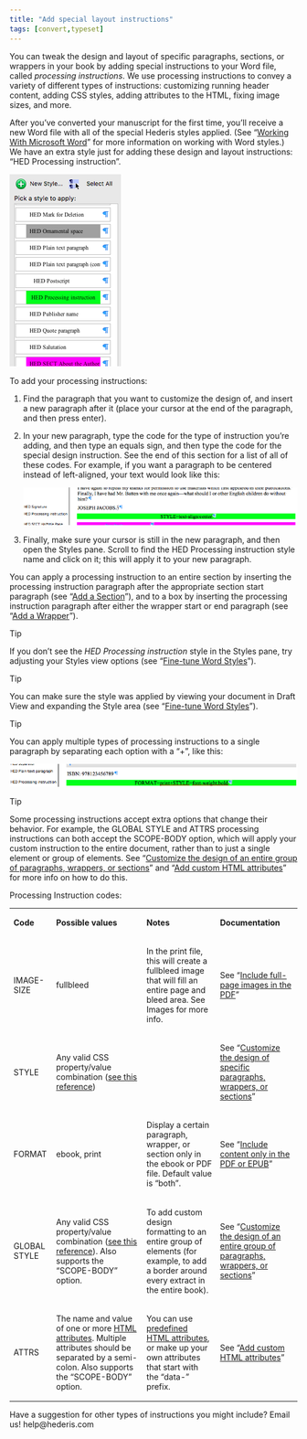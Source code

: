 ```yaml
---
title: "Add special layout instructions"
tags: [convert,typeset]
---
```

 
<html><body><section data-type="chapter" class="hsecchapter" data-hederis-type="hsecchapter" id="custom-design" data-pi-attrs="id: custom-design; data-tags: convert,typeset;" role="doc-chapter" data-tags="convert,typeset" data-author-name=" " data-book-title=" " title="Add special layout instructions"><p class="hblkp" data-hederis-type="hblkp" id="ps0Wsm9UW">You can tweak the design and layout of specific paragraphs, sections, or wrappers in your book by adding special instructions to your Word file, called <em data-hederis-type="hspanem" id="p4eu1zhRn">processing instructions</em>. We use processing instructions to convey a variety of different types of instructions: customizing running header content, adding CSS styles, adding attributes to the HTML, fixing image sizes, and more.</p><p class="hblkp" data-hederis-type="hblkp" id="pTNDYrZU3">After you&#8217;ve converted your manuscript for the first time, you&#8217;ll receive a new Word file with all of the special Hederis styles applied. (See &#8220;<a href="{% link _docs/fine-tune-styles.md %}" class="hspana" data-hederis-type="hspana" id="prwYJc4Wy">Working With Microsoft Word</a>&#8221; for more information on working with Word styles.) We have an extra style just for adding these design and layout instructions: &#8220;HED Processing instruction&#8221;.</p><img data-hederis-type="hblkimg" class="hblkimg" id="pph6uD1zo" src="/images/pi1.png" data-img-src="/images/pi1.png"/><p class="hblkp" data-hederis-type="hblkp" id="pak1DvxJm">To add your processing instructions:</p><ol class="hwprnumlist" data-hederis-type="hwprnumlist" id="pzSPnE06N"><li class="hblkoli" data-hederis-type="hblkoli" id="liWeJ64GGG"><p class="hblkoli" data-hederis-type="hblklip" id="p2n3e07jX">Find the paragraph that you want to customize the design of, and insert a new paragraph after it (place your cursor at the end of the paragraph, and then press enter).</p></li><li class="hblkoli" data-hederis-type="hblkoli" id="lilbKaxfYW"><p class="hblkoli" data-hederis-type="hblklip" id="peXqdbAW0">In your new paragraph, type the code for the type of instruction you&#8217;re adding, and then type an equals sign, and then type the code for the special design instruction. See the end of this section for a list of all of these codes. For example, if you want a paragraph to be centered instead of left-aligned, your text would look like this:</p><img data-hederis-type="hblkimg" class="hblkimg" id="ponJqijMn" src="/images/pi2.png" data-img-src="/images/pi2.png"/></li><li class="hblkoli" data-hederis-type="hblkoli" id="liVQnwBnlo"><p class="hblkoli" data-hederis-type="hblklip" id="pOSfwStDT">Finally, make sure your cursor is still in the new paragraph, and then open the Styles pane. Scroll to find the HED Processing instruction style name and click on it; this will apply it to your new paragraph.</p></li></ol><p class="hblkp" data-hederis-type="hblkp" id="p6EObymwS">You can apply a processing instruction to an entire section by inserting the processing instruction paragraph after the appropriate section start paragraph (see &#8220;<a href="{% link _docs/add-a-section.md %}" class="hspana" data-hederis-type="hspana" id="pvLSe0Ddf">Add a Section</a>&#8221;), and to a box by inserting the processing instruction paragraph after either the wrapper start or end paragraph (see &#8220;<a href="{% link _docs/add-a-wrapper.md %}" class="hspana" data-hederis-type="hspana" id="pzl3aBvTN">Add a Wrapper</a>&#8221;).</p><aside class="hwprbox box" data-hederis-type="hwprbox" id="ppjZO5MON" data-type="sidebar"><p class="hblktype" data-hederis-type="hblktype" id="pu05IA4GT">Tip</p><p class="hblkp" data-hederis-type="hblkp" id="pIlIuAVzk">If you don&#8217;t see the <em class="hspanem" data-hederis-type="hspanem" id="pmPpLlPG2">HED Processing instruction</em> style in the Styles pane, try adjusting your Styles view options (see &#8220;<a href="{% link _docs/fine-tune-styles.md %}" class="hspana" data-hederis-type="hspana" id="pQaf8ath2">Fine-tune Word Styles</a>&#8221;).</p></aside><aside class="hwprbox box" data-hederis-type="hwprbox" id="pWjXmwAem" data-type="sidebar"><p class="hblktype" data-hederis-type="hblktype" id="pOdfM4WBE">Tip</p><p class="hblkp" data-hederis-type="hblkp" id="p7AYySzdz">You can make sure the style was applied by viewing your document in Draft View and expanding the Style area (see &#8220;<a href="{% link _docs/fine-tune-styles.md %}" class="hspana" data-hederis-type="hspana" id="p5fF64AKC">Fine-tune Word Styles</a>&#8221;).</p></aside><aside class="hwprbox box" data-hederis-type="hwprbox" id="pxUJhYiyE" data-type="sidebar"><p class="hblktype" data-hederis-type="hblktype" id="py1oD9tN8">Tip</p><p class="hblkp" data-hederis-type="hblkp" id="pGJ4v8gSc">You can apply multiple types of processing instructions to a single paragraph by separating each option with a &#8220;+&#8221;, like this:</p><img data-hederis-type="hblkimg" class="hblkimg" id="pYTmTAWFy" src="/images/pi3.png" data-img-src="/images/pi3.png"/></aside><aside class="hwprbox box" data-hederis-type="hwprbox" id="pF2vv8Qrg" data-type="sidebar"><p class="hblktype" data-hederis-type="hblktype" id="psRJmDxUw">Tip</p><p class="hblkp" data-hederis-type="hblkp" id="p8GN6tDUr">Some processing instructions accept extra options that change their behavior. For example, the GLOBAL STYLE and ATTRS processing instructions can both accept the SCOPE-BODY option, which will apply your custom instruction to the entire document, rather than to just a single element or group of elements. See &#8220;<a href="{% link _docs/global-paragraph-design.md %}" class="hspana" data-hederis-type="hspana" id="pMgD4XoJt">Customize the design of an entire group of paragraphs, wrappers, or sections</a>&#8221; and &#8220;<a href="{% link _docs/custom-attributes.md %}" class="hspana" data-hederis-type="hspana" id="pZsOw6aRS">Add custom HTML attributes</a>&#8221; for more info on how to do this.</p></aside><p class="hblkp" data-hederis-type="hblkp" id="pT660ofhL">Processing Instruction codes:</p><table id="pgSPNOjX2" data-hederis-type="hwprtable" class="hwprtable"><tr data-hederis-type="hwprtr" class="hwprtr" id="pSIHrcdf0"><td data-hederis-type="hwprtd" class="hwprtd" id="pkf76bjZN"><p class="hblkp" data-hederis-type="hblkp" id="pFaBYnMfn"><strong data-hederis-type="hspanstrong" id="pUTUMyf2a">Code</strong></p></td><td data-hederis-type="hwprtd" class="hwprtd" id="pVabikAcL"><p class="hblkp" data-hederis-type="hblkp" id="pveH4Qsfj"><strong class="hspanstrong" data-hederis-type="hspanstrong" id="pnbexBcQD">Possible values</strong></p></td><td data-hederis-type="hwprtd" class="hwprtd" id="ps2vQRMQ6"><p class="hblkp" data-hederis-type="hblkp" id="po5fLuxb5"><strong class="hspanstrong" data-hederis-type="hspanstrong" id="pRuhnDSS2">Notes</strong></p></td><td data-hederis-type="hwprtd" class="hwprtd" id="ppTci1Xt4"><p class="hblkp" data-hederis-type="hblkp" id="pJOBLx8xn"><strong class="hspanstrong" data-hederis-type="hspanstrong" id="pC6QFW0Hh">Documentation</strong></p></td></tr><tr data-hederis-type="hwprtr" class="hwprtr" id="p3fs0OU3p"><td data-hederis-type="hwprtd" class="hwprtd" id="p4LJ4CxNe"><p class="hblkp" data-hederis-type="hblkp" id="pi2PtR8Qe">IMAGE-SIZE</p></td><td data-hederis-type="hwprtd" class="hwprtd" id="pEu996PYa"><p class="hblkp" data-hederis-type="hblkp" id="pG4NijB9n">fullbleed</p></td><td data-hederis-type="hwprtd" class="hwprtd" id="pAorTq5eM"><p class="hblkp" data-hederis-type="hblkp" id="pK1QiWUyM">In the print file, this will create a fullbleed image that will fill an entire page and bleed area. See Images for more info.</p></td><td data-hederis-type="hwprtd" class="hwprtd" id="pyTw6MaKt"><p class="hblkp" data-hederis-type="hblkp" id="pXTHtinAN">See &#8220;<a href="{% link _docs/include-full-page-images.md %}" class="hspana" data-hederis-type="hspana" id="pB9v1PbkJ">Include full-page images in the PDF</a>&#8221;</p></td></tr><tr data-hederis-type="hwprtr" class="hwprtr" id="pChb2Pea4"><td data-hederis-type="hwprtd" class="hwprtd" id="pHdP46Zdz"><p class="hblkp" data-hederis-type="hblkp" id="pCPFN8ryd">STYLE</p></td><td data-hederis-type="hwprtd" class="hwprtd" id="pbwCELcC7"><p class="hblkp" data-hederis-type="hblkp" id="pfm9CGpH5">Any valid CSS property/value combination (<a href="https://developer.mozilla.org/en-US/docs/Web/CSS/Reference" class="hspana" data-hederis-type="hspana" id="p4x1pbIra">see this reference</a>)</p></td><td data-hederis-type="hwprtd" class="hwprtd" id="pWJpnSEwb"/><td data-hederis-type="hwprtd" class="hwprtd" id="pu4EwX1DF"><p class="hblkp" data-hederis-type="hblkp" id="ps4YkXu6o">See &#8220;<a href="{% link _docs/custom-paragraph-design.md %}" class="hspana" data-hederis-type="hspana" id="p9i5BniCu">Customize the design of specific paragraphs, wrappers, or sections</a>&#8221;</p></td></tr><tr data-hederis-type="hwprtr" class="hwprtr" id="p03NZm2Or"><td data-hederis-type="hwprtd" class="hwprtd" id="pSLqE8cKB"><p class="hblkp" data-hederis-type="hblkp" id="ptUHqd35z">FORMAT</p></td><td data-hederis-type="hwprtd" class="hwprtd" id="putZSXgDd"><p class="hblkp" data-hederis-type="hblkp" id="pTJoerJbT">ebook, print</p></td><td data-hederis-type="hwprtd" class="hwprtd" id="pBPMQHt0j"><p class="hblkp" data-hederis-type="hblkp" id="pqm0hDuHU">Display a certain paragraph, wrapper, or section only in the ebook or PDF file. Default value is &#8220;both&#8221;.</p></td><td data-hederis-type="hwprtd" class="hwprtd" id="pxZzEw9k4"><p class="hblkp" data-hederis-type="hblkp" id="pM8ijXCc8">See &#8220;<a href="{% link _docs/include-custom-content.md %}" class="hspana" data-hederis-type="hspana" id="pYahMwEn1">Include content only in the PDF or EPUB</a>&#8221;</p></td></tr><tr data-hederis-type="hwprtr" class="hwprtr" id="p9CqnXDlJ"><td data-hederis-type="hwprtd" class="hwprtd" id="pMfCBcxjX"><p class="hblkp" data-hederis-type="hblkp" id="p0yylE9pL">GLOBAL STYLE</p></td><td data-hederis-type="hwprtd" class="hwprtd" id="pmiXnO1q1"><p class="hblkp" data-hederis-type="hblkp" id="pK6OFfNvU">Any valid CSS property/value combination (<a href="https://developer.mozilla.org/en-US/docs/Web/CSS/Reference" class="hspana" data-hederis-type="hspana" id="pzt4J94Jr">see this reference</a>). Also supports the &#8220;SCOPE-BODY&#8221; option.</p></td><td data-hederis-type="hwprtd" class="hwprtd" id="ptKRxrol5"><p class="hblkp" data-hederis-type="hblkp" id="pedJguy4Q">To add custom design formatting to an entire group of elements (for example, to add a border around every extract in the entire book).</p></td><td data-hederis-type="hwprtd" class="hwprtd" id="pnyxO8kGi"><p class="hblkp" data-hederis-type="hblkp" id="pxQrxMOqo">See &#8220;<a href="{% link _docs/global-paragraph-design.md %}" class="hspana" data-hederis-type="hspana" id="pGUmdAIYd">Customize the design of an entire group of paragraphs, wrappers, or sections</a>&#8221;</p></td></tr><tr data-hederis-type="hwprtr" class="hwprtr" id="pBIloNigl"><td data-hederis-type="hwprtd" class="hwprtd" id="pLB4Ec2M8"><p class="hblkp" data-hederis-type="hblkp" id="pBNZfoWeo">ATTRS</p></td><td data-hederis-type="hwprtd" class="hwprtd" id="pPakBGvLo"><p class="hblkp" data-hederis-type="hblkp" id="pHkcniujg">The name and value of one or more <a href="https://developer.mozilla.org/en-US/docs/Web/HTML/Attributes" class="hspana" data-hederis-type="hspana" id="plM14tDna">HTML attributes</a>. Multiple attributes should be separated by a semi-colon. Also supports the &#8220;SCOPE-BODY&#8221; option.</p></td><td data-hederis-type="hwprtd" class="hwprtd" id="pq3RRjZdq"><p class="hblkp" data-hederis-type="hblkp" id="pf1Y0lvdh">You can use <a href="https://developer.mozilla.org/en-US/docs/Web/HTML/Attributes" class="hspana" data-hederis-type="hspana" id="pFq20kyka">predefined HTML attributes</a>, or make up your own attributes that start with the &#8220;data-&#8221; prefix.</p></td><td data-hederis-type="hwprtd" class="hwprtd" id="p40Ndr4UM"><p class="hblkp" data-hederis-type="hblkp" id="psZ4mK7Fi">See &#8220;<a href="{% link _docs/custom-attributes.md %}" class="hspana" data-hederis-type="hspana" id="pzeRS5DSU">Add custom HTML attributes</a>&#8221;</p></td></tr></table><p class="hblkp" data-hederis-type="hblkp" id="p8yBugKwe">Have a suggestion for other types of instructions you might include? Email us! help@hederis.com</p></section></body></html>
